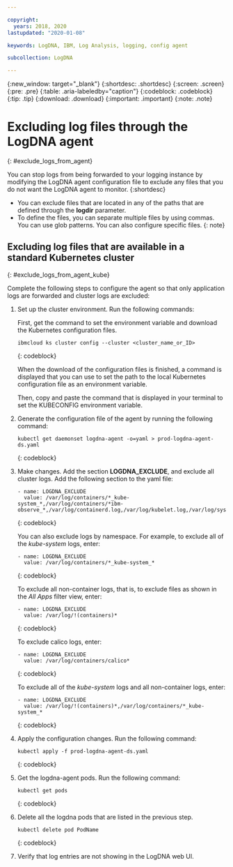 ```yaml
---

copyright:
  years: 2018, 2020
lastupdated: "2020-01-08"

keywords: LogDNA, IBM, Log Analysis, logging, config agent

subcollection: LogDNA

---
```


{:new_window: target="_blank"}
{:shortdesc: .shortdesc}
{:screen: .screen}
{:pre: .pre}
{:table: .aria-labeledby="caption"}
{:codeblock: .codeblock}
{:tip: .tip}
{:download: .download}
{:important: .important}
{:note: .note}

# Excluding log files through the LogDNA agent
{: #exclude_logs_from_agent}

You can stop logs from being forwarded to your logging instance by modifying the LogDNA agent configuration file to exclude any files that you do not want the LogDNA agent to monitor. 
{:shortdesc}


* You can exclude files that are located in any of the paths that are defined through the **logdir** parameter. 
* To define the files, you can separate multiple files by using commas. You can use glob patterns. You can also configure specific files.
{: note}


## Excluding log files that are available in a standard Kubernetes cluster
{: #exclude_logs_from_agent_kube}


Complete the following steps to configure the agent so that only application logs are forwarded and cluster logs are excluded:

1. Set up the cluster environment. Run the following commands:

    First, get the command to set the environment variable and download the Kubernetes configuration files.

    ```
    ibmcloud ks cluster config --cluster <cluster_name_or_ID>
    ```
    {: codeblock}

    When the download of the configuration files is finished, a command is displayed that you can use to set the path to the local Kubernetes configuration file as an environment variable.

    Then, copy and paste the command that is displayed in your terminal to set the KUBECONFIG environment variable.

2. Generate the configuration file of the agent by running the following command:

    ```
    kubectl get daemonset logdna-agent -o=yaml > prod-logdna-agent-ds.yaml
    ```
    {: codeblock}

2. Make changes. Add the section **LOGDNA_EXCLUDE**, and exclude all cluster logs. Add the following section to the yaml file:

    ```
    - name: LOGDNA_EXCLUDE
      value: /var/log/containers/*_kube-system_*,/var/log/containers/*ibm-observe_*,/var/log/containerd.log,/var/log/kubelet.log,/var/log/syslog,/var/log/ntpstats/*,/var/log/alb/*
    ```
    {: codeblock}

    You can also exclude logs by namespace. For example, to exclude all of the *kube-system* logs, enter:

    ```
    - name: LOGDNA_EXCLUDE
      value: /var/log/containers/*_kube-system_*
    ```
    {: codeblock}

    To exclude all non-container logs, that is, to exclude files as shown in the *All Apps* filter view, enter:

    ```
    - name: LOGDNA_EXCLUDE
      value: /var/log/!(containers)*
    ```
    {: codeblock}

    To exclude calico logs, enter:

    ```
    - name: LOGDNA_EXCLUDE
      value: /var/log/containers/calico*
    ```
    {: codeblock}

    To exclude all of the _kube-system_ logs and all non-container logs, enter:

    ```
    - name: LOGDNA_EXCLUDE
      value: /var/log/!(containers)*,/var/log/containers/*_kube-system_*
    ```
    {: codeblock}

3. Apply the configuration changes. Run the following command:

    ```
    kubectl apply -f prod-logdna-agent-ds.yaml
    ```
    {: codeblock}

4. Get the logdna-agent pods. Run the following command:

    ```
    kubectl get pods
    ```
    {: codeblock}

5. Delete all the logdna pods that are listed in the previous step.

    ```
    kubectl delete pod PodName
    ```
    {: codeblock}

6. Verify that log entries are not showing in the LogDNA web UI.


